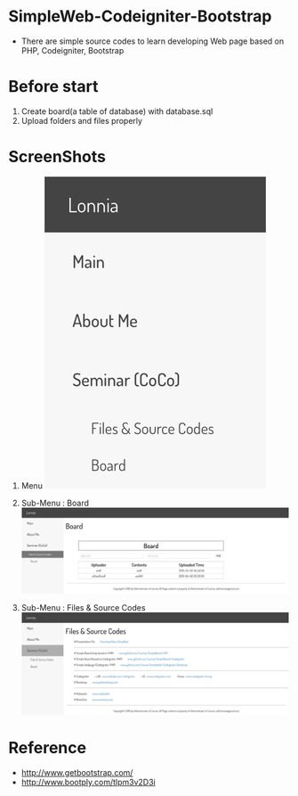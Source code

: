 # SimpleWeb-Codeigniter-Bootstrap
- There are simple source codes to learn developing Web page based on PHP, Codeigniter, Bootstrap

# Before start
1. Create board(a table of database) with database.sql
2. Upload folders and files properly

# ScreenShots
1. Menu
![alt tag](https://github.com/Lonnia/SimpleWeb-Codeigniter-Bootstrap/blob/master/ScreenShots/menu.png)
2. Sub-Menu : Board
![alt tag](https://github.com/Lonnia/SimpleWeb-Codeigniter-Bootstrap/blob/master/ScreenShots/sub_board.png)

3. Sub-Menu : Files & Source Codes
![alt tag](https://github.com/Lonnia/SimpleWeb-Codeigniter-Bootstrap/blob/master/ScreenShots/sub_files%26sourcecodes.png)
# Reference
- http://www.getbootstrap.com/
- http://www.bootply.com/tlpm3v2D3i
